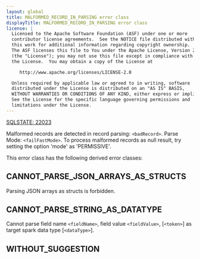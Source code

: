 ```yaml
---
layout: global
title: MALFORMED_RECORD_IN_PARSING error class
displayTitle: MALFORMED_RECORD_IN_PARSING error class
license: |
  Licensed to the Apache Software Foundation (ASF) under one or more
  contributor license agreements.  See the NOTICE file distributed with
  this work for additional information regarding copyright ownership.
  The ASF licenses this file to You under the Apache License, Version 2.0
  (the "License"); you may not use this file except in compliance with
  the License.  You may obtain a copy of the License at

     http://www.apache.org/licenses/LICENSE-2.0

  Unless required by applicable law or agreed to in writing, software
  distributed under the License is distributed on an "AS IS" BASIS,
  WITHOUT WARRANTIES OR CONDITIONS OF ANY KIND, either express or implied.
  See the License for the specific language governing permissions and
  limitations under the License.
---
```


[SQLSTATE: 22023](sql-error-conditions-sqlstates.html#class-22-data-exception)

Malformed records are detected in record parsing: `<badRecord>`.
Parse Mode: `<failFastMode>`. To process malformed records as null result, try setting the option 'mode' as 'PERMISSIVE'.

This error class has the following derived error classes:

## CANNOT_PARSE_JSON_ARRAYS_AS_STRUCTS

Parsing JSON arrays as structs is forbidden.

## CANNOT_PARSE_STRING_AS_DATATYPE

Cannot parse field name `<fieldName>`, field value `<fieldValue>`, [`<token>`] as target spark data type [`<dataType>`].

## WITHOUT_SUGGESTION




